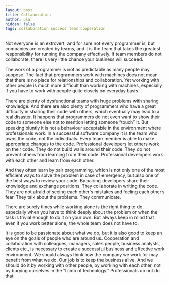 ```yaml
---
layout: post
title: Collaboration
author: ula
hidden: false
tags: collaboration success team cooperation 
---
```


Not everyone is an extrovert, and for sure not every programmer is, but companies are created by teams, and it is the team that takes the greatest responsibility for running the company effectively. If team members do not collaborate, there is very little chance your business will succeed. 

The work of a programmer is not as predictable as many people may suppose. The fact that programmers work with machines does not mean that there is no place for relationships and collaboration. Yet working with other people is much more difficult than working with machines, especially if you have to work with people quite closely on everyday basis. 

There are plenty of dysfunctional teams with huge problems with sharing knowledge. And there are also plenty of programmers who have a great difficulty in sharing their code with others, which eventually may lead to a real disaster. It happens that programmers do not even want to show their code to someone else not to mention letting someone ”touch” it. But speaking bluntly it is not a behaviour acceptable in the environment where professionals work. In a successful software company it is the team who owns the code, not the individuals. Every team member is able to make appropriate changes to the code. Professional developers let others work on their code. They do not build walls around their code. They do not prevent others from learning from their code. Professional developers work with each other and learn from each other. 

And they often learn by pair programming, which is not only one of the most efficient ways to solve the problem in case of emergency, but also one of the best ways to review your code. By pairing developers share their knowledge and exchange positions. They collaborate in writing the code. They are not afraid of seeing each other's mistakes and feeling each other’s fear. They talk about the problems. They communicate. 

There are surely times while working alone is the right thing to do, especially when you have to think deeply about the problem or when the task is trivial enough to do it on your own. But always keep in mind that even if you work better alone, the whole team does not have to. 

It is good to be passionate about what we do, but it is also good to keep an eye on the goals of people who are around us. Cooperation and collaboration with colleagues, managers, sales people, business analysts, clients etc., is necessary to create a successful business and effective work environment. We should always think how the company we work for may benefit from what we do. Our job is to keep the business alive. And we should do it by working with other people, by working with each other, not by burying ourselves in the “tomb of technology.” Professionals do not do that. 


